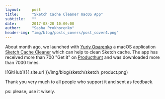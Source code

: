 ```yaml
---
layout:     post
title:      "Sketch Cache Cleaner macOS App"
subtitle:   ""
date:       2017-08-20 10:00:00
author:     "Sasha Prokhorenko"
header-img: "img/blog/posts_covers/post_cover4.png"
---
```



About month ago, we launched with [Yuriy Oparenko](https://twitter.com/oparenko) a  macOS application [Sketch Cache Cleaner](https://github.com/yo-op/sketchcachecleaner) which can help to clean Sketch cache. 
The app has received more than 700 "Get it" on [Producthunt](https://www.producthunt.com/posts/sketch-cache-cleaner) and was downloaded more than 7000 times. 

![GitHub]({{ site.url }}/img/blog/sketch/sketch_product.png)

Thank you very much to all people who support it and sent as feedback.

ps: please, use it wisely.

